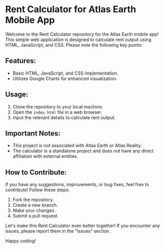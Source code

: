 # Rent Calculator for Atlas Earth Mobile App

Welcome to the Rent Calculator repository for the Atlas Earth mobile app! This simple web application is designed to calculate rent output using HTML, JavaScript, and CSS. Please note the following key points:

## Features:
- Basic HTML, JavaScript, and CSS implementation.
- Utilizes Google Charts for enhanced visualization.

## Usage:
1. Clone the repository to your local machine.
2. Open the `index.html` file in a web browser.
3. Input the relevant details to calculate rent output.

## Important Notes:
- This project is not associated with Atlas Earth or Atlas Reality.
- The calculator is a standalone project and does not have any direct affiliation with external entities.

## How to Contribute:
If you have any suggestions, improvements, or bug fixes, feel free to contribute! Follow these steps:
1. Fork the repository.
2. Create a new branch.
3. Make your changes.
4. Submit a pull request.

Let's make this Rent Calculator even better together! If you encounter any issues, please report them in the "Issues" section.

Happy coding!